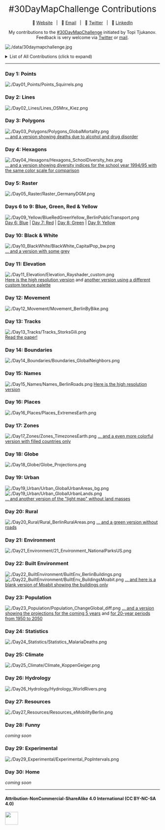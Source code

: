 <h1 style="font-weight:normal" align="center">
  &nbsp;#30DayMapChallenge Contributions&nbsp;
</h1>

<div align="center">

:link: [Website][Website]&nbsp;&nbsp;&nbsp;|&nbsp;&nbsp;&nbsp;:e-mail: [Email][Email]&nbsp;&nbsp;&nbsp;|&nbsp;&nbsp;&nbsp;:speech_balloon: [Twitter][Twitter]&nbsp;&nbsp;&nbsp;|&nbsp;&nbsp;&nbsp;:necktie: [LinkedIn][LinkedIn]

</div>

<!--
Quick Link
-->

[Twitter]:https://twitter.com/CedScherer
[LinkedIn]:https://www.linkedin.com/in/cedricpscherer/
[Email]:mailto:cedricphilippscherer@gmail.com
[Website]:https://cedricscherer.netlify.com/

<div align="center">

My contributions to the [#30DayMapChallenge](https://twitter.com/tjukanov/status/1187713840550744066) initiated by Topi Tjukanov.  
Feedback is very welcome via [Twitter](https://twitter.com/cedscherer) or [mail](mailto:cedricphilippscherer@gmail.com).

</div>

![./data/30daymapchallenge.jpg](https://github.com/Z3tt/30daymapchallenge/blob/master/data/30daymapchallenge.jpg)

<details>
  <summary>List of All Contributions (click to expand)</summary>

<!-- toc -->
* Day 1: [Points](https://github.com/Z3tt/30DayMapChallenge/tree/master/Day01_Points)
* Day 2: [Lines](https://github.com/Z3tt/30DayMapChallenge/tree/master/Day02_Lines)
* Day 3: [Polygons](https://github.com/Z3tt/30DayMapChallenge/tree/master/Day03_Polygons)
* Day 4: [Hexagons](https://github.com/Z3tt/30DayMapChallenge/tree/master/Day04_Hexagons)
* Day 5: [Raster](https://github.com/Z3tt/30DayMapChallenge/tree/master/Day05_Raster)
* Day 6: [Blue](https://github.com/Z3tt/30DayMapChallenge/tree/master/Day06_Blue)
* Day 7: [Red](https://github.com/Z3tt/30DayMapChallenge/tree/master/Day07_Red)
* Day 8: [Green](https://github.com/Z3tt/30DayMapChallenge/tree/master/Day08_Green)
* Day 9: [Yellow](https://github.com/Z3tt/30DayMapChallenge/tree/master/Day09_Yellow)
* Day 10: [Black & White](https://github.com/Z3tt/30DayMapChallenge/tree/master/Day10_BlackWhite)
* Day 11: [Elevation](https://github.com/Z3tt/30DayMapChallenge/tree/master/Day11_Elevation)
* Day 12: [Movement](https://github.com/Z3tt/30DayMapChallenge/tree/master/Day12_Movement)
* Day 13: [Tracks](https://github.com/Z3tt/30DayMapChallenge/tree/master/Day13_Tracks)
* Day 14: [Boundaries](https://github.com/Z3tt/30DayMapChallenge/tree/master/Day14_Boundaries)
* Day 15: [Names](https://github.com/Z3tt/30DayMapChallenge/tree/master/Day15_Names)
* Day 16: [Places](https://github.com/Z3tt/30DayMapChallenge/tree/master/Day16_Places)
* Day 17: [Zones](https://github.com/Z3tt/30DayMapChallenge/tree/master/Day17_Zones)
* Day 18: [Globe](https://github.com/Z3tt/30DayMapChallenge/tree/master/Day18_Globe)
* Day 19: [Urban](https://github.com/Z3tt/30DayMapChallenge/tree/master/Day19_Urban)
* Day 20: [Rural](https://github.com/Z3tt/30DayMapChallenge/tree/master/Day20_Rural)
* Day 21: [Environment](https://github.com/Z3tt/30DayMapChallenge/tree/master/Day21_Environment)
* Day 22: [Built Environment](https://github.com/Z3tt/30DayMapChallenge/tree/master/Day22_BuiltEnvironment)
* Day 23: [Population](https://github.com/Z3tt/30DayMapChallenge/tree/master/Day23_Population)
* Day 24: [Statistics](https://github.com/Z3tt/30DayMapChallenge/tree/master/Day24_Statistics)
* Day 25: [Climate](https://github.com/Z3tt/30DayMapChallenge/tree/master/Day25_Climate)
* Day 26: [Hydrology](https://github.com/Z3tt/30DayMapChallenge/tree/master/Day26_Hydrology)
* Day 27: [Resources](https://github.com/Z3tt/30DayMapChallenge/tree/master/Day27_Resources)
* Day 29: [Experimental](https://github.com/Z3tt/30DayMapChallenge/tree/master/Day29_Experimental)
<!-- tocstop -->

</details>

***

### Day 1: Points
![./Day01_Points/Points_Squirrels.png](https://raw.githubusercontent.com/Z3tt/30DayMapChallenge/master/Day01_Points/Points_Squirrels.png)

### Day 2: Lines
![./Day02_Lines/Lines_OSMnx_Kiez.png](https://raw.githubusercontent.com/Z3tt/30DayMapChallenge/master/Day02_Lines/Lines_OSMnx_Kiez.png)

### Day 3: Polygons
![./Day03_Polygons/Polygons_GlobalMortality.png](https://raw.githubusercontent.com/Z3tt/30DayMapChallenge/master/Day03_Polygons/Polygons_GlobalMortality.png)
<br>
[... and a version showing deaths due to alcohol and drug disorder](https://raw.githubusercontent.com/Z3tt/30DayMapChallenge/master/Day03_Polygons/Polygons_Alcohol_Drugs.png)

### Day 4: Hexagons
![./Day04_Hexagons/Hexagons_SchoolDiversity_hex.png](https://raw.githubusercontent.com/Z3tt/30DayMapChallenge/master/Day04_Hexagons/Hexagons_SchoolDiversity_hex.png)
<br>
[... and a version showing diversity indices for the school year 1994/95 with the same color scale for comparison](https://raw.githubusercontent.com/Z3tt/30DayMapChallenge/master/Day04_Hexagons/Hexagons_SchoolDiversity_hex_1994.png)

### Day 5: Raster
![./Day05_Raster/Raster_GermanyDGM.png](https://raw.githubusercontent.com/Z3tt/30DayMapChallenge/master/Day05_Raster/Raster_GermanyDGM.png)

### Days 6 to 9: Blue, Green, Red & Yellow
![./Day09_Yellow/BlueRedGreenYellow_BerlinPublicTransport.png](https://raw.githubusercontent.com/Z3tt/30DayMapChallenge/master/Day09_Yellow/BlueRedGreenYellow_BerlinPublicTransport.png)
<br>
[Day 6: Blue](https://raw.githubusercontent.com/Z3tt/30DayMapChallenge/master/Day06_Blue/Blue_BerlinMetro.png) | [Day 7: Red](https://raw.githubusercontent.com/Z3tt/30DayMapChallenge/master/Day07_Red/Red_BerlinTram.png) | [Day 8: Green](https://raw.githubusercontent.com/Z3tt/30DayMapChallenge/master/Day08_Green/Green_BerlinRailway.png) | [Day 9: Yellow](https://raw.githubusercontent.com/Z3tt/30DayMapChallenge/master/Day09_Yellow/Yellow_BerlinBus.png)

### Day 10: Black & White
![./Day10_BlackWhite/BlackWhite_CapitalPop_bw.png](https://raw.githubusercontent.com/Z3tt/30DayMapChallenge/master/Day10_BlackWhite/BlackWhite_CapitalPop_bw.png)
<br>
[... and a version with some grey](https://raw.githubusercontent.com/Z3tt/30DayMapChallenge/master/Day10_BlackWhite/BlackWhite_CapitalPop_grey.png)

### Day 11: Elevation
![./Day11_Elevation/Elevation_Rayshader_custom.png](https://raw.githubusercontent.com/Z3tt/30DayMapChallenge/master/Day11_Elevation/Elevation_Rayshader_custom.png)
<br>
[Here is the high resolution version](https://raw.githubusercontent.com/Z3tt/30DayMapChallenge/master/Day11_Elevation/Elevation_Rayshader_custom_HQ.png) and [another version using a different custom texture palette](https://raw.githubusercontent.com/Z3tt/30DayMapChallenge/master/Day11_Elevation/Elevation_Rayshader_custom_v2_SD.png)

### Day 12: Movement
![./Day12_Movement/Movement_BerlinByBike.png](https://raw.githubusercontent.com/Z3tt/30DayMapChallenge/master/Day12_Movement/Movement_BerlinByBike.png)

### Day 13: Tracks
![./Day13_Tracks/Tracks_StorksGili.png](https://raw.githubusercontent.com/Z3tt/30DayMapChallenge/master/Day13_Tracks/Tracks_StorksGili.png)
<br>
[Read the paper!](https://doi.org/10.1111/1365-2656.12898)

### Day 14: Boundaries
![./Day14_Boundaries/Boundaries_GlobalNeighbors.png](https://raw.githubusercontent.com/Z3tt/30DayMapChallenge/master/Day14_Boundaries/Boundaries_GlobalNeighbors.png)

### Day 15: Names
![./Day15_Names/Names_BerlinRoads.png](https://raw.githubusercontent.com/Z3tt/30DayMapChallenge/master/Day15_Names/Names_BerlinRoads.png)
[Here is the high resolution version](https://raw.githubusercontent.com/Z3tt/30DayMapChallenge/master/Day15_Names/Names_BerlinRoads_HQ.png)

### Day 16: Places
![./Day16_Places/Places_ExtremesEarth.png](https://raw.githubusercontent.com/Z3tt/30DayMapChallenge/master/Day16_Places/Places_ExtremesEarth.png)

### Day 17: Zones
![./Day17_Zones/Zones_TimezonesEarth.png](https://raw.githubusercontent.com/Z3tt/30DayMapChallenge/master/Day17_Zones/Zones_TimezonesEarth.png)
[... and a even more colorful version with filled countries only](https://raw.githubusercontent.com/Z3tt/30DayMapChallenge/master/Day17_Zones/Zones_TimezonesEarth_countries.png)

### Day 18: Globe
![./Day18_Globe/Globe_Projections.png](https://raw.githubusercontent.com/Z3tt/30DayMapChallenge/master/Day18_Globe/Globe_Projections.png)

### Day 19: Urban
![./Day19_Urban/Urban_GlobalUrbanAreas_bg.png](https://raw.githubusercontent.com/Z3tt/30DayMapChallenge/master/Day19_Urban/Urban_GlobalUrbanAreas_bg.png)<br>
![./Day19_Urban/Urban_GlobalUrbanLands.png](https://raw.githubusercontent.com/Z3tt/30DayMapChallenge/master/Day19_Urban/Urban_GlobalUrbanLands.png)<br>
[... and another version of the "light map" without land masses](https://raw.githubusercontent.com/Z3tt/30DayMapChallenge/master/Day19_Urban/Urban_GlobalUrbanAreas.png)<br>

### Day 20: Rural
![./Day20_Rural/Rural_BerlinRuralAreas.png](https://raw.githubusercontent.com/Z3tt/30DayMapChallenge/master/Day20_Rural/Rural_BerlinRuralAreas.png)
[... and a green version without roads](https://raw.githubusercontent.com/Z3tt/30DayMapChallenge/master/Day20_Rural/Rural_BerlinRuralAreas_v2.png)

### Day 21: Environment
![./Day21_Environment/21_Environment_NationalParksUS.png](https://raw.githubusercontent.com/Z3tt/30DayMapChallenge/master/Day21_Environment/21_Environment_NationalParksUS.png)

### Day 22: Built Environment
![./Day22_BuiltEnvironment/BuiltEnv_BerlinBuildings.png](https://raw.githubusercontent.com/Z3tt/30DayMapChallenge/master/Day22_BuiltEnvironment/BuiltEnv_BerlinBuildings.png)
![./Day22_BuiltEnvironment/BuiltEnv_BuildingsMoabit.png](https://raw.githubusercontent.com/Z3tt/30DayMapChallenge/master/Day22_BuiltEnvironment/BuiltEnv_BuildingsMoabit.png)
[... and here is a blank version of Moabit showing the buildings only](https://raw.githubusercontent.com/Z3tt/30DayMapChallenge/master/Day22_BuiltEnvironment/BuiltEnv_BuildingsMoabit_blank.png)

### Day 23: Population
![./Day23_Population/Population_ChangeGlobal_diff.png](https://raw.githubusercontent.com/Z3tt/30DayMapChallenge/master/Day23_Population/Population_ChangeGlobal_diff.png)
[... and a version showing the projections for the coming 5 years](https://raw.githubusercontent.com/Z3tt/30DayMapChallenge/master/Day23_Population/Population_ChangeGlobal.png) and [for 20-year periods from 1950 to 2050](https://raw.githubusercontent.com/Z3tt/30DayMapChallenge/master/Day23_Population/Population_ChangeGlobal_facet.png)

### Day 24: Statistics
![./Day24_Statistics/Statistics_MalariaDeaths.png](https://raw.githubusercontent.com/Z3tt/30DayMapChallenge/master/Day24_Statistics/Statistics_MalariaDeaths.png)

### Day 25: Climate
![./Day25_Climate/Climate_KoppenGeiger.png](https://raw.githubusercontent.com/Z3tt/30DayMapChallenge/master/Day25_Climate/Climate_KoppenGeiger.png)

### Day 26: Hydrology
![./Day26_Hydrology/Hydrology_WorldRivers.png](https://raw.githubusercontent.com/Z3tt/30DayMapChallenge/master/Day26_Hydrology/Hydrology_WorldRivers.png)

### Day 27: Resources
![./Day27_Resources/Resources_eMobilityBerlin.png](https://raw.githubusercontent.com/Z3tt/30DayMapChallenge/master/Day27_Resources/Resources_eMobilityBerlin.png)

### Day 28: Funny
*coming soon*

### Day 29: Experimental
![./Day29_Experimental/Experimental_PopIntervals.png](https://raw.githubusercontent.com/Z3tt/30DayMapChallenge/master/Day29_Experimental/Experimental_PopIntervals.png)

### Day 30: Home
*coming soon*

***

#### Attribution-NonCommercial-ShareAlike 4.0 International (CC BY-NC-SA 4.0)
<div style="width:300px; height:200px">
<img src=https://camo.githubusercontent.com/00f7814990f36f84c5ea74cba887385d8a2f36be/68747470733a2f2f646f63732e636c6f7564706f7373652e636f6d2f696d616765732f63632d62792d6e632d73612e706e67 alt="" height="42">
</div>
